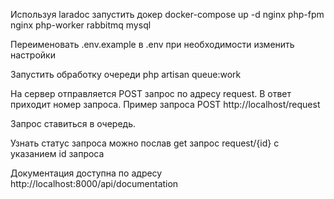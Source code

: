 Используя laradoc запустить докер
docker-compose up -d nginx php-fpm nginx php-worker rabbitmq mysql

Переименовать .env.example в .env при необходимости изменить настройки

Запустить обработку очереди php artisan queue:work

На сервер отправляется POST запрос по адресу request. 
В ответ приходит номер запроса.
Пример запроса POST http://localhost/request

Запрос ставиться в очередь.

Узнать статус запроса можно послав get запрос request/{id} с указанием id запроса

Документация доступна по адресу http://localhost:8000/api/documentation


